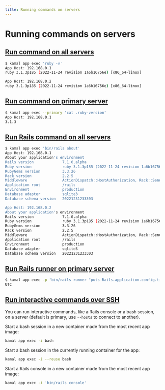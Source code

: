 ```yaml
---
title: Running commands on servers
---
```


# Running commands on servers

## [Run command on all servers](#run-command-on-all-servers)

```bash
$ kamal app exec 'ruby -v'
App Host: 192.168.0.1
ruby 3.1.3p185 (2022-11-24 revision 1a6b16756e) [x86_64-linux]

App Host: 192.168.0.2
ruby 3.1.3p185 (2022-11-24 revision 1a6b16756e) [x86_64-linux]
```

## [Run command on primary server](#run-command-on-primary-server)

```bash
$ kamal app exec --primary 'cat .ruby-version'
App Host: 192.168.0.1
3.1.3
```

## [Run Rails command on all servers](#run-rails-command-on-all-servers)

```bash
$ kamal app exec 'bin/rails about'
App Host: 192.168.0.1
About your application's environment
Rails version             7.1.0.alpha
Ruby version              ruby 3.1.3p185 (2022-11-24 revision 1a6b16756e) [x86_64-linux]
RubyGems version          3.3.26
Rack version              2.2.5
Middleware                ActionDispatch::HostAuthorization, Rack::Sendfile, ActionDispatch::Static, ActionDispatch::Executor, Rack::Runtime, Rack::MethodOverride, ActionDispatch::RequestId, ActionDispatch::RemoteIp, Rails::Rack::Logger, ActionDispatch::ShowExceptions, ActionDispatch::DebugExceptions, ActionDispatch::Callbacks, ActionDispatch::Cookies, ActionDispatch::Session::CookieStore, ActionDispatch::Flash, ActionDispatch::ContentSecurityPolicy::Middleware, ActionDispatch::PermissionsPolicy::Middleware, Rack::Head, Rack::ConditionalGet, Rack::ETag, Rack::TempfileReaper
Application root          /rails
Environment               production
Database adapter          sqlite3
Database schema version   20221231233303

App Host: 192.168.0.2
About your application's environment
Rails version             7.1.0.alpha
Ruby version              ruby 3.1.3p185 (2022-11-24 revision 1a6b16756e) [x86_64-linux]
RubyGems version          3.3.26
Rack version              2.2.5
Middleware                ActionDispatch::HostAuthorization, Rack::Sendfile, ActionDispatch::Static, ActionDispatch::Executor, Rack::Runtime, Rack::MethodOverride, ActionDispatch::RequestId, ActionDispatch::RemoteIp, Rails::Rack::Logger, ActionDispatch::ShowExceptions, ActionDispatch::DebugExceptions, ActionDispatch::Callbacks, ActionDispatch::Cookies, ActionDispatch::Session::CookieStore, ActionDispatch::Flash, ActionDispatch::ContentSecurityPolicy::Middleware, ActionDispatch::PermissionsPolicy::Middleware, Rack::Head, Rack::ConditionalGet, Rack::ETag, Rack::TempfileReaper
Application root          /rails
Environment               production
Database adapter          sqlite3
Database schema version   20221231233303
```

## [Run Rails runner on primary server](#run-rails-runner-on-primary-server)

```bash
$ kamal app exec -p 'bin/rails runner "puts Rails.application.config.time_zone"'
UTC
```

## [Run interactive commands over SSH](#run-interactive-commands-over-ssh)

You can run interactive commands, like a Rails console or a bash session, on a server (default is primary, use `--hosts` to connect to another).

Start a bash session in a new container made from the most recent app image:

```bash
kamal app exec -i bash
```

Start a bash session in the currently running container for the app:

```bash
kamal app exec -i --reuse bash
```

Start a Rails console in a new container made from the most recent app image:

```bash
kamal app exec -i 'bin/rails console'
```

